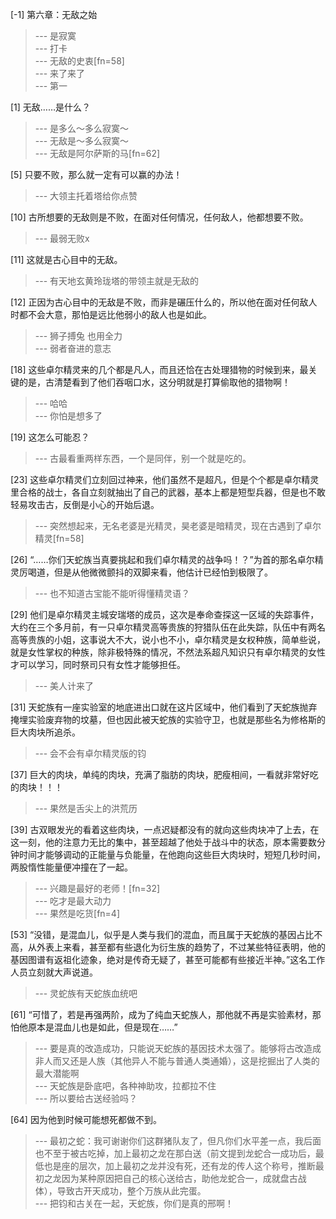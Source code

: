 
[-1] 第六章：无敌之始
>--- 是寂寞<br>
>--- 打卡<br>
>--- 无敌的史衷[fn=58]<br>
>--- 来了来了<br>
>--- 第一<br>

[1] 无敌……是什么？
>--- 是多么～多么寂寞～<br>
>--- 无敌是～多么寂寞～<br>
>--- 无敌是阿尔萨斯的马[fn=62]<br>

[5] 只要不败，那么就一定有可以赢的办法！
>--- 大领主托着塔给你点赞<br>

[10] 古所想要的无敌则是不败，在面对任何情况，任何敌人，他都想要不败。
>--- 最弱无败x<br>

[11] 这就是古心目中的无敌。
>--- 有天地玄黄玲珑塔的带领主就是无敌的<br>

[12] 正因为古心目中的无敌是不败，而非是碾压什么的，所以他在面对任何敌人时都不会大意，那怕是远比他弱小的敌人也是如此。
>--- 狮子搏兔
也用全力<br>
>--- 弱者奋进的意志<br>

[18] 这些卓尔精灵来的几个都是凡人，而且还恰在古处理猎物的时候到来，最关键的是，古清楚看到了他们吞咽口水，这分明就是打算偷取他的猎物啊！
>--- 哈哈<br>
>--- 你怕是想多了<br>

[19] 这怎么可能忍？
>--- 古最看重两样东西，一个是同伴，别一个就是吃的。<br>

[23] 这些卓尔精灵们立刻回过神来，他们虽然不是超凡，但是个个都是卓尔精灵里合格的战士，各自立刻就抽出了自己的武器，基本上都是短型兵器，但是也不敢轻易攻击古，反倒是小心的开始后退。
>--- 突然想起来，无名老婆是光精灵，昊老婆是暗精灵，现在古遇到了卓尔精灵[fn=58]<br>

[26] “……你们天蛇族当真要挑起和我们卓尔精灵的战争吗！？”为首的那名卓尔精灵厉喝道，但是从他微微颤抖的双脚来看，他估计已经怕到极限了。
>--- 也不知道古宝能不能听得懂精灵语？<br>

[29] 他们是卓尔精灵主城安瑞塔的成员，这次是奉命查探这一区域的失踪事件，大约在三个多月前，有一只卓尔精灵高等贵族的狩猎队伍在此失踪，队伍中有两名高等贵族的小姐，这事说大不大，说小也不小，卓尔精灵是女权种族，简单些说，就是女性掌权的种族，除非极特殊的情况，不然法系超凡知识只有卓尔精灵的女性才可以学习，同时祭司只有女性才能够担任。
>--- 美人计来了<br>

[31] 天蛇族有一座实验室的地底进出口就在这片区域中，他们看到了天蛇族抛弃掩埋实验废弃物的坟墓，但也因此被天蛇族的实验守卫，也就是那些名为修格斯的巨大肉块所追杀。
>--- 会不会有卓尔精灵版的钧<br>

[37] 巨大的肉块，单纯的肉块，充满了脂肪的肉块，肥瘦相间，一看就非常好吃的肉块！！！
>--- 果然是舌尖上的洪荒历<br>

[39] 古双眼发光的看着这些肉块，一点迟疑都没有的就向这些肉块冲了上去，在这一刻，他的注意力无比的集中，甚至超越了他处于战斗中的状态，原本需要数分钟时间才能够调动的正能量与负能量，在他跑向这些巨大肉块时，短短几秒时间，两股惰性能量便冲撞在了一起。
>--- 兴趣是最好的老师！[fn=32]<br>
>--- 吃才是最大动力<br>
>--- 果然是吃货[fn=4]<br>

[53] “没错，是混血儿，似乎是人类与我们的混血，而且属于天蛇族的基因占比不高，从外表上来看，甚至都有些退化为衍生族的趋势了，不过某些特征表明，他的基因图谱有返祖化迹象，绝对是传奇无疑了，甚至可能都有些接近半神。”这名工作人员立刻就大声说道。
>--- 灵蛇族有天蛇族血统吧<br>

[61] “可惜了，若是再强两阶，成为了纯血天蛇族人，那他就不再是实验素材，那怕他原本是混血儿也是如此，但是现在……”
>--- 要是真的改造成功，只能说天蛇族的基因技术太强了。能够将古改造成非人而又还是人族（其他异人不能与普通人类通婚），这是挖掘出了人类的最大潜能啊<br>
>--- 天蛇族是卧底吧，各种神助攻，拉都拉不住<br>
>--- 所以要给古送经验吗？<br>

[64] 因为他到时候可能想死都做不到。
>--- 最初之蛇：我可谢谢你们这群猪队友了，但凡你们水平差一点，我后面也不至于被古吃掉，加上最初之龙在那白送（前文提到龙蛇合一成功后，最低也是座的层次，加上最初之龙并没有死，还有龙的传人这个称号，推断最初之龙因为某种原因把自己的核心送给古，助他龙蛇合一，成就盘古战体），导致古开天成功，整个万族从此完蛋。<br>
>--- 把钧和古关在一起，天蛇族，你们是真的邢啊！<br>
